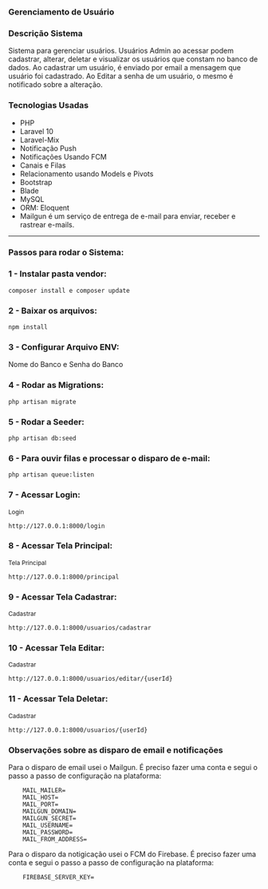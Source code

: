 ### Gerenciamento de Usuário

<h3>Descrição Sistema</h3>
Sistema para gerenciar usuários. Usuários Admin ao acessar podem cadastrar, alterar, deletar e visualizar os usuários que constam no banco de dados.
Ao cadastrar um usuário, é enviado por email a mensagem que usuário foi cadastrado.
Ao Editar a senha de um usuário, o mesmo é notificado sobre a alteração. 

<h3>Tecnologias Usadas</h3>
<ul>
    <li>PHP</li>
    <li>Laravel 10</li>
    <li>Laravel-Mix</li>
    <li>Notificação Push</li>
    <li>Notificações Usando FCM</li>
    <li>Canais e Filas</li>
    <li>Relacionamento usando Models e Pivots</li>
    <li>Bootstrap</li>
    <li>Blade</li>
    <li>MySQL</li>
    <li>ORM: Eloquent</li>
    <li>Mailgun é um serviço de entrega de e-mail para enviar, receber e rastrear e-mails.</li>    
</ul>

<hr>

<h3>Passos para rodar o Sistema:</h3>

### 1 - Instalar pasta vendor:
```
composer install e composer update
```

### 2 - Baixar os arquivos:
```
npm install
```

### 3 - Configurar Arquivo ENV:

Nome do Banco e Senha do Banco

### 4 - Rodar as Migrations:
```
php artisan migrate
```

### 5 - Rodar a Seeder:
```
php artisan db:seed
```

### 6 - Para ouvir filas e processar o disparo de e-mail:
```
php artisan queue:listen
``` 

### 7 - Acessar Login:
<p style="font-size:12px">Login</p>

```
http://127.0.0.1:8000/login
```

### 8 - Acessar Tela Principal:
<p style="font-size:12px">Tela Principal</p>

```
http://127.0.0.1:8000/principal
```

### 9 - Acessar Tela Cadastrar:
<p style="font-size:12px">Cadastrar</p>

```
http://127.0.0.1:8000/usuarios/cadastrar
```

### 10 - Acessar Tela Editar:
<p style="font-size:12px">Cadastrar</p>

```
http://127.0.0.1:8000/usuarios/editar/{userId}
```

### 11 - Acessar Tela Deletar:
<p style="font-size:12px">Cadastrar</p>

```
http://127.0.0.1:8000/usuarios/{userId}
```

<h3>Observações sobre as disparo de email e notificações</h3>

<p>Para o disparo de email usei o Mailgun. É preciso fazer uma conta e segui o passo a passo de configuração na plataforma:</p>

```
    MAIL_MAILER=
    MAIL_HOST=
    MAIL_PORT=
    MAILGUN_DOMAIN=
    MAILGUN_SECRET=
    MAIL_USERNAME=
    MAIL_PASSWORD=
    MAIL_FROM_ADDRESS=
```

<p>Para o disparo da notigicação usei o FCM do Firebase. É preciso fazer uma conta e segui o passo a passo de configuração na plataforma:</p>

```
    FIREBASE_SERVER_KEY=
```